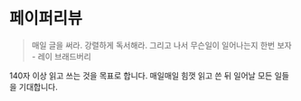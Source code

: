 # 페이퍼리뷰
> 매일 글을 써라. 강렬하게 독서해라. 그리고 나서 무슨일이 일어나는지 한번 보자 - 레이 브래드버리


140자 이상 읽고 쓰는 것을 목표로 합니다. 매일매일 힘껏 읽고 쓴 뒤 일어날 모든 일들을 기대합니다.
  